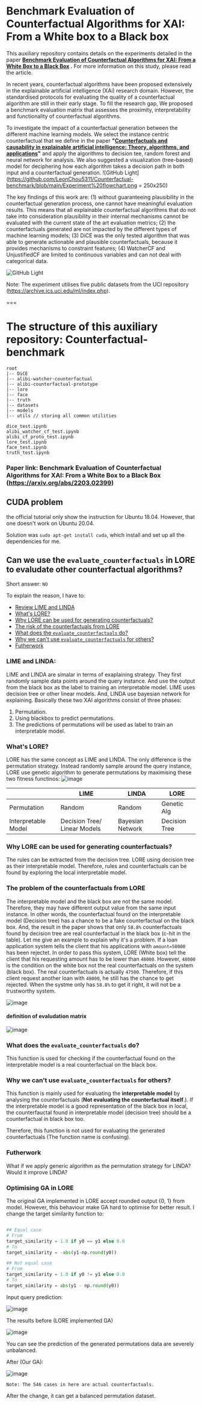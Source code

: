 # Benchmark Evaluation of Counterfactual Algorithms for XAI: From a White box to a Black box
This auxiliary repository contains details on the experiments detailed in the paper **[Benchmark Evaluation of Counterfactual Algorithms for XAI: From a White Box to a Black Box](https://arxiv.org/abs/2203.02399)
.** For more information on this study, please read the article.

In recent years, counterfactual algorithms have been proposed extensively in the explainable artificial intelligence (XAi) research domain. However, the standardised protocols for evaluating the quality of a counterfactual algorithm are still in their early stage. To fill the research gap, We proposed a benchmark evaluation matrix that assesses the proximity, interpretability and functionality of counterfactual algorithms. 

To investigate the impact of a counterfactual generation between the different machine learning models. We select the instance centric counterfactual that we define in the paper **"[Counterfactuals and causability in explainable artificial intelligence: Theory, algorithms, and applications](https://www.sciencedirect.com/science/article/abs/pii/S1566253521002281)"** and apply the algorithms to decision tee, random forest and neural network for analysis. We also suggested a visualization (tree-based) model for deciphering how each algorithm takes a decision path in both input and a counterfactual generation.
![GitHub Light](https://github.com/LeonChou5311/Counterfactual-benchmark/blob/main/Experiment%20flowchart.png = 250x250)

The key findings of this work are: (1) without guaranteeing plausibility in the counterfactual generation process, one cannot have meaningful evaluation results. This means that all explainable counterfactual algorithms that do not take into consideration plausibility in their internal mechanisms cannot be evaluated with the current state of the art evaluation metrics; (2) the counterfactuals generated are not impacted by the different types of machine learning models; (3) DiCE was the only tested algorithm that was able to generate actionable and plausible counterfactuals, because it provides mechanisms to constraint features; (4) WatcherCF and UnjustifiedCF are limited to continuous variables and can not deal with categorical data. 

![GitHub Light](https://github.com/LeonChou5311/Counterfactual-benchmark/blob/main/Decision%20path%20example.png)

Note:  The experiment utilises five public datasets from the UCI repository (https://archive.ics.uci.edu/ml/index.php). 


===






# The structure of this auxiliary repository: Counterfactual-benchmark 

```
root
|-- DiCE    
|-- alibi-watcher-counterfactual
|-- alibi-counterfactual-prototype
|-- lore
|-- face
|-- truth
|-- datasets
|-- models
|-- utils // storing all common utilities

dice_test.ipynb
alibi_watcher_cf_test.ipynb
alibi_cf_proto_test.ipynb
lore_test.ipynb
face_test.ipynb
truth_test.ipynb

```
### Paper link: Benchmark Evaluation of Counterfactual Algorithms for XAI: From a White Box to a Black Box (https://arxiv.org/abs/2203.02399)


## CUDA problem

the official tutorial only show the instruction for Ubuntu 18.04. However, that one doesn't work on Ubuntu 20.04.

Solution was `sudo apt-get install cuda`, which install and set up all the dependencies for me.


## Can we use the `evaluate_counterfactuals` in LORE to evaludate other counterfactual algorithms?

Short answer: `NO`

To explain the reason, I have to:
- [Review LIME and LINDA](https://github.com/LeonChou5311/Counterfactual-benchmark/blob/main/README.md#lime-and-linda)
- [What's LORE?](https://github.com/LeonChou5311/Counterfactual-benchmark/blob/main/README.md#whats-lore)
- [Why LORE can be used for generating counterfactuals?](https://github.com/LeonChou5311/Counterfactual-benchmark/blob/main/README.md#whats-lore)
- [The risk of the counterfactuals from LORE](https://github.com/LeonChou5311/Counterfactual-benchmark/blob/main/README.md#whats-lore)
- [What does the `evaluate_counterfactuals` do?](https://github.com/LeonChou5311/Counterfactual-benchmark/blob/main/README.md#whats-lore)
- [Why we can't use `evaluate_counterfactuals` for others?](https://github.com/LeonChou5311/Counterfactual-benchmark/blob/main/README.md#why-we-cant-use-evaluate_counterfactuals-for-others)
- [Futherwork](https://github.com/LeonChou5311/Counterfactual-benchmark/blob/main/README.md#why-we-cant-use-evaluate_counterfactuals-for-others)


### LIME and LINDA:
LIME and LINDA are simalar in terms of exaplaining strategy. They first randomly sample data points around the query instance. And use the output from the black box as the label to training an interpretable model. LIME uses decision tree or other linear models. And, LINDA use bayesian network for explaining. Basically these two XAI algorithms consist of three phases:

1. Permutation.
2. Using blackbox to predict permutations.
3. The predictions of permutations will be used as label to train an interpretable model.

### What's LORE?
LORE has the same concept as LIME and LINDA. The only difference is the permutation strategy. Instead randomly sample around the query instance, LORE use genetic algorithm to generate permutations by maximising these two fitness functinos:
![image](https://user-images.githubusercontent.com/37566901/126080882-c083df9d-b2ab-4c64-8a86-95e42e5a9429.png)

||LIME|LINDA|LORE
|---|---|---|---|
|Permutation|Random|Random|Genetic Alg|
|Interpretable Model| Decision Tree/ Linear Models| Bayesian Network| Decision Tree |


### Why LORE can be used for generating counterfactuals?

The rules can be extracted from the decision tree. LORE using decision tree as their interpretable model. Therefore, rules and counterfactuals can be found by exploring the local interpretable model.


### The problem of the counterfactuals from LORE

The interpretable model and the black box are not the same model. Therefore, they may have different output value from the same input instance. In other words, the counterfactual found on the interpretable model (Decision tree) has a chance to be a fake counterfactual on the black box. And, the result in the paper shows that only `58.8%` counterfactuals found by decision tree are real counterfactual in the black box (c-hit in the table). Let me give an example to explain why it's a problem. If a loan application system tells the client that his applications with `amount=50000` has been rejectet. In order to pass this system, LORE (White box) tell the client that his requesting amount has to be lower than `48000`. However, `48000` is the condition on the white box not the real counterfactuals on the system (black box). The real counterfactuals is actually `47500`. Therefore, if this client request another loan with `48000`, he still has the chance to get rejected. When the systme only has `58.8%` to get it right, it will not be a trustworthy system.

![image](https://user-images.githubusercontent.com/37566901/126770237-fbb81e12-6ada-4331-a3a3-47ad92a01e14.png)

#### definition of evaludation matrix

![image](https://user-images.githubusercontent.com/37566901/126770353-c35e9025-5d69-49a4-a308-105de7f623e2.png)


### What does the `evaluate_counterfactuals` do?

This function is used for checking if the counterfactual found on the interpretable model is a real counterfactual on the black box.

### Why we can't use `evaluate_counterfactuals` for others?

This function is mainly used for evaluating the **interpretable model** by analysing the counterfactuals (**Not evaluating the counterfactual itself**.). If the interpretable model is a good representation of the black box in local, the counterfauctal found in interpretable model (decision tree) should be a counterfactual in black box too. 

Therefore, this function is not used for evaluating the generated counterfactuals (The function name is confusing). 

### Futherwork

What if we apply generic algorithm as the permutation strategy for LINDA? Would it improve LINDA?


### Optimising GA in LORE

The original GA implemented in LORE accept rounded output {0, 1} from model. However, this behaviour make GA hard to optimise for better result. I change the target similarity function to:

```python

## Equal case
# From 
target_similarity = 1.0 if y0 == y1 else 0.0
# To
target_similarity = -abs(y1-np.round(y0))

## Not equal case
# From
target_similarity = 1.0 if y0 != y1 else 0.0
# To
target_similarity = abs(y1 - np.round(y0))

```
Input query prediction:

![image](https://user-images.githubusercontent.com/37566901/127734595-d4185562-3c7f-4943-bd83-52657e614aeb.png)

The results before (LORE implemented GA)

![image](https://user-images.githubusercontent.com/37566901/127734582-30ba3149-6b64-42ee-9ef8-8d9091e676d0.png)

You can see the prediction of the generated permutations data are severely unbalanced.

After (Our GA):

![image](https://user-images.githubusercontent.com/37566901/127734757-c437c0f9-55fc-410a-ad25-564a1450d4ac.png)

`Note: The 546 cases in here are actual counterfactuals.`

After the change, it can get a balanced permutation dataset.




